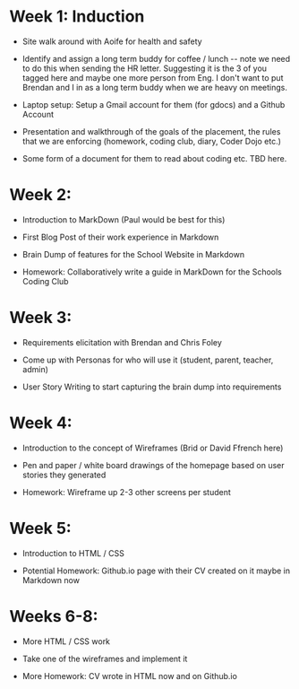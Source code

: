 # Week 1: Induction

* Site walk around with Aoife for health and safety

* Identify and assign a long term buddy for coffee / lunch -- note we need to do this when sending the HR letter. Suggesting it is the 3 of you tagged here and maybe one more person from Eng. I don't want to put Brendan and I in as a long term buddy when we are heavy on meetings.

* Laptop setup: Setup a Gmail account for them (for gdocs) and a Github Account

* Presentation and walkthrough of the goals of the placement, the rules that we are enforcing (homework, coding club, diary, Coder Dojo etc.)

* Some form of a document for them to read about coding etc. TBD here.


# Week 2:

* Introduction to MarkDown (Paul would be best for this)

* First Blog Post of their work experience in Markdown

* Brain Dump of features for the School Website in Markdown

* Homework: Collaboratively write a guide in MarkDown for the Schools Coding Club


# Week 3:

* Requirements elicitation with Brendan and Chris Foley

* Come up with Personas for who will use it (student, parent, teacher, admin)

* User Story Writing to start capturing the brain dump into requirements


# Week 4:

* Introduction to the concept of Wireframes (Brid or David Ffrench here)

* Pen and paper / white board drawings of the homepage based on user stories they generated

* Homework: Wireframe up 2-3 other screens per student


# Week 5:

* Introduction to HTML / CSS

* Potential Homework: Github.io page with their CV created on it maybe in Markdown now


# Weeks 6-8:

* More HTML / CSS work

* Take one of the wireframes and implement it

* More Homework: CV wrote in HTML now and on Github.io
